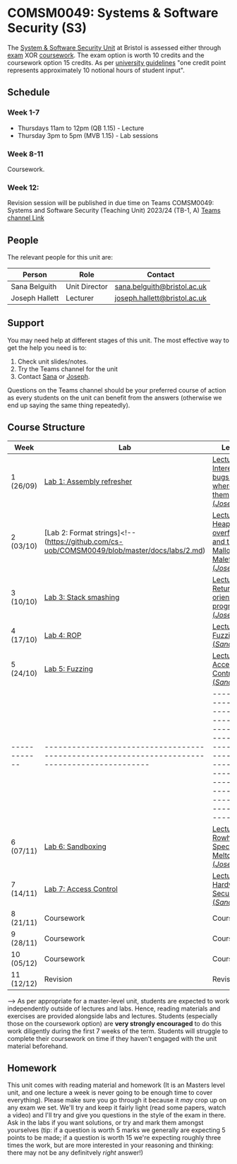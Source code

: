 # COMSM0049: Systems & Software Security (S3)

The [System & Software Security Unit](https://www.bris.ac.uk/unit-programme-catalogue/UnitDetails.jsa?ayrCode=21%2F22&unitCode=COMSM0049) at Bristol is assessed either through [exam](https://www.bris.ac.uk/unit-programme-catalogue/UnitDetails.jsa?ayrCode=21%2F22&unitCode=COMSM0050) XOR [coursework](https://www.bris.ac.uk/unit-programme-catalogue/UnitDetails.jsa?ayrCode=21%2F22&unitCode=COMSM0051).
The exam option is worth 10 credits and the coursework option 15 credits.
As per [university guidelines](http://www.bristol.ac.uk/academic-quality/assessment/regulations-and-code-of-practice-for-taught-programmes/programme-design/) "one credit point represents approximately 10 notional hours of student input".

## Schedule

### Week 1-7
- Thursdays 11am to 12pm (QB 1.15) - Lecture
- Thursday 3pm to 5pm (MVB 1.15) - Lab sessions

### Week 8-11
Coursework.

### Week 12: 

Revision session will be published in due time on Teams COMSM0049: Systems and Software Security (Teaching Unit) 2023/24 (TB-1, A) 
 [Teams channel Link](https://teams.microsoft.com/l/channel/19%3a5IMsIc5ntnsf4jmmq6g7KNwN2epdvrb_vs91FR7jafo1%40thread.tacv2/General?groupId=e990e356-9e3d-4764-9172-5df2ee2329db&tenantId=b2e47f30-cd7d-4a4e-a5da-b18cf1a4151b)



## People

The relevant people for this unit are:

| Person         | Role          | Contact                                                             |
|----------------|---------------|---------------------------------------------------------------------|
| Sana Belguith  | Unit Director| [sana.belguith@bristol.ac.uk](mailto:sana.belguith@bristol.ac.uk)   |
| Joseph Hallett | Lecturer      | [joseph.hallett@bristol.ac.uk](mailto:joseph.hallett@bristol.ac.uk) |

## Support

You may need help at different stages of this unit.
The most effective way to get the help you need is to:

1. Check unit slides/notes.
2. Try the Teams channel for the unit
3. Contact [Sana](mailto:sana.belguith@bristol.ac.uk) or [Joseph](mailto:joseph.hallett@bristol.ac.uk).

Questions on the Teams channel should be your preferred course of action as every students on the unit can benefit from the answers (otherwise we end up saying the same thing repeatedly).

## Course Structure

| Week       | Lab                                                                                         | Lecture                                                                                                                             | Homework                                                                    |   |
|------------|---------------------------------------------------------------------------------------------|-------------------------------------------------------------------------------------------------------------------------------------|-----------------------------------------------------------------------------|---|
| 1  (26/09) | [Lab 1: Assembly refresher](https://github.com/cs-uob/COMSM0049/blob/master/docs/labs/1.md) | [Lecture 1: Interesting bugs and where to find them (*Joseph*)](lectures/1/slides.pdf)                                              | [Homework](extra/1.md)                                                      |   |
| 2  (03/10) | [Lab 2: Format strings]<!--(https://github.com/cs-uob/COMSM0049/blob/master/docs/labs/2.md)     | [Lecture 2: Heap overflows and the Malloc Maleficarum (*Joseph*)](lectures/2/slides.pdf)                                              | [Homework](extra/2.md)-->                                                      | [Lab 2 Solution](https://github.com/cs-uob/COMSM0049/blob/master/docs/Labs%20Soluti/Lab%202%20format%20string.pdf)    |
| 3  (10/10) | [Lab 3: Stack smashing](https://github.com/cs-uob/COMSM0049/blob/master/docs/labs/3.md)     | [Lecture 3: Return oriented programming (*Joseph*)](lectures/3/slides.pdf)                                                          | [Homework](extra/3.md)                                                      | [Lab 3 Solution:](https://github.com/cs-uob/COMSM0049/blob/master/docs/Labs%20Soluti/Lab%203%20Buffer%20Overflow.pdf)   |
| 4  (17/10) | [Lab 4: ROP](https://github.com/cs-uob/COMSM0049/blob/master/docs/labs/4.md)                | [Lecture 4: Fuzzing (*Sana*)](https://github.com/cs-uob/COMSM0049/blob/master/docs/lectures/4/Intro-fuzzzing.pdf)                   | [Homework](https://github.com/cs-uob/COMSM0049/blob/master/docs/extra/4.md) | [Lab 4 Solution](https://github.com/cs-uob/COMSM0049/blob/master/docs/Labs%20Soluti/Lab%204%20ROP.pdf)  |
| 5  (24/10) | [Lab 5: Fuzzing](https://github.com/cs-uob/COMSM0049/blob/master/docs/labs/5.md)            | [Lecture 5: Access Control (*Sana*)](https://github.com/cs-uob/COMSM0049/blob/master/docs/lectures/5/Access%20Control.pdf)          | [Homework](https://github.com/cs-uob/COMSM0049/blob/master/docs/extra/5.md)                                                                  | [Lab 5 Solution](https://github.com/cs-uob/COMSM0049/blob/master/docs/Labs%20Soluti/Lab%205%20Fuzzing.pdf)  |
|------------|---------------------------------------------------------------------------------------------|-------------------------------------------------------------------------------------------------------------------------------------|-----------------------------------------------------------------------------|---|
| 6  (07/11) | [Lab 6: Sandboxing](https://github.com/cs-uob/COMSM0049/blob/master/docs/labs/6.md)         | [Lecture 6: Rowhammer, Spectre and Meltdown (*Joseph*)](https://github.com/cs-uob/COMSM0049/blob/master/docs/lectures/6/slides.pdf) | [Homework](extra/6.md)                                                      |  [Lab 6 Solution](https://github.com/cs-uob/COMSM0049/blob/master/docs/Labs%20Soluti/Lab%206) |
| 7  (14/11) | [Lab 7: Access Control](https://github.com/cs-uob/COMSM0049/blob/master/docs/labs/7.md) | [Lecture 7: Hardware Security (*Sana*)](https://github.com/cs-uob/COMSM0049/blob/master/docs/lectures/7/Hardware%20Security.pdf)                                                                                               |   [Homework](https://github.com/cs-uob/COMSM0049/blob/master/docs/extra/7.md)                            | [Lab 7 Solution](https://github.com/cs-uob/COMSM0049/blob/master/docs/Labs%20Soluti/Lab%207%20Access%20Control%20Lab.pdf) |
| 8  (21/11) | Coursework                                                                                  | Coursework                                                                                                                          |                                                                             |   |
| 9  (28/11) | Coursework                                                                                  | Coursework                                                                                                                          |                                                                             |   |
| 10 (05/12) | Coursework                                                                                  | Coursework                                                                                                                          |                                                                             |   |
| 11 (12/12) | Revision                                                                                    | Revision                                                                                                                            |                                                                             |   |
-->
As per appropriate for a master-level unit, students are expected to work independently outside of lectures and labs.
Hence, reading materials and exercises are provided alongside labs and lectures.
Students (especially those on the coursework option) are **very strongly encouraged** to do this work diligently during the first 7 weeks of the term.
Students will struggle to complete their coursework on time if they haven't engaged with the unit material beforehand.

## Homework

This unit comes with reading material and homework (It is an Masters level unit, and one lecture a week is never going to be enough time to cover everything). Please make sure you go through it because it *may* crop up on any exam we set.  We'll try and keep it fairly light (read some papers, watch a video) and I'll try and give you questions in the style of the exam in there.  Ask in the labs if you want solutions, or try and mark them amongst yourselves (tip: if a question is worth 5 marks we generally are expecting 5 points to be made; if a question is worth 15 we're expecting roughly three times the work, but are more interested in your reasoning and thinking: there may not be any definitvely *right* answer!)

